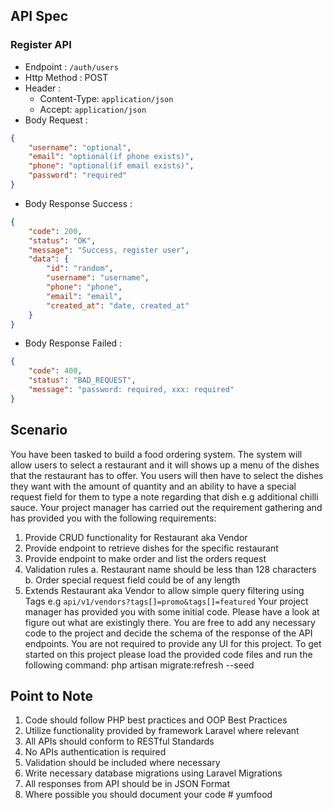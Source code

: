 ## API Spec

### Register API

-   Endpoint : `/auth/users`
-   Http Method : POST
-   Header :
    -   Content-Type: `application/json`
    -   Accept: `application/json`
-   Body Request :

```json
{
    "username": "optional",
    "email": "optional(if phone exists)",
    "phone": "optional(if email exists)",
    "password": "required"
}
```

-   Body Response Success :

```json
{
    "code": 200,
    "status": "OK",
    "message": "Success, register user",
    "data": {
        "id": "random",
        "username": "username",
        "phone": "phone",
        "email": "email",
        "created_at": "date, created_at"
    }
}
```

-   Body Response Failed :

```json
{
    "code": 400,
    "status": "BAD_REQUEST",
    "message": "password: required, xxx: required"
}
```

## Scenario

You have been tasked to build a food ordering system.
The system will allow users to select a restaurant and it will shows up a menu of the dishes
that the restaurant has to offer.
You users will then have to select the dishes they want with the amount of quantity and an
ability to have a special request field for them to type a note regarding that dish e.g
additional chilli sauce.
Your project manager has carried out the requirement gathering and has provided you with
the following requirements:

1. Provide CRUD functionality for Restaurant aka Vendor
2. Provide endpoint to retrieve dishes for the specific restaurant
3. Provide endpoint to make order and list the orders request
4. Validation rules
   a. Restaurant name should be less than 128 characters
   b. Order special request field could be of any length
5. Extends Restaurant aka Vendor to allow simple query filtering using Tags e.g
   `api/v1/vendors?tags[]=promo&tags[]=featured`
   Your project manager has provided you with some initial code. Please have a look at figure
   out what are existingly there. You are free to add any necessary code to the project and
   decide the schema of the response of the API endpoints.
   You are not required to provide any UI for this project.
   To get started on this project please load the provided code files and run the following
   command:
   php artisan migrate:refresh --seed

## Point to Note

1. Code should follow PHP best practices and OOP Best Practices
2. Utilize functionality provided by framework Laravel where relevant
3. All APIs should conform to RESTful Standards
4. No APIs authentication is required
5. Validation should be included where necessary
6. Write necessary database migrations using Laravel Migrations
7. All responses from API should be in JSON Format
8. Where possible you should document your code
#   y u m f o o d  
 